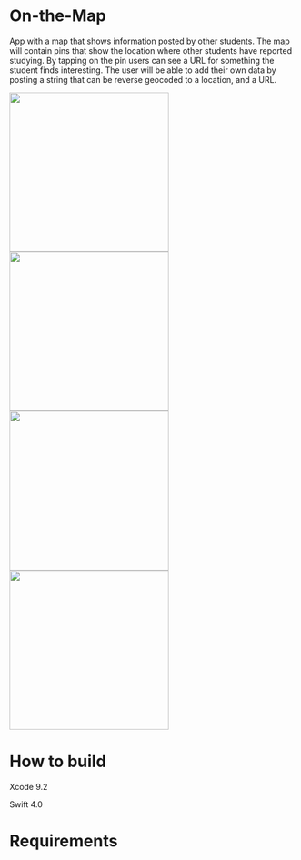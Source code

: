 # On-the-Map
App with a map that shows information posted by other students. 
The map will contain pins that show the location where other students have reported studying. 
By tapping on the pin users can see a URL for something the student finds interesting. 
The user will be able to add their own data by posting a string that can be reverse geocoded to a location, and a URL.


<img src="https://user-images.githubusercontent.com/14795838/54078835-6cf6e600-42d8-11e9-9540-2c163b247cb1.png"  width="280">
<img src="https://user-images.githubusercontent.com/14795838/54078841-84ce6a00-42d8-11e9-94a3-2d310f6788ad.png" width="280">
<img src="https://user-images.githubusercontent.com/14795838/54078845-96177680-42d8-11e9-9da0-3b7ddeb814af.png"  width="280">
<img src="https://user-images.githubusercontent.com/14795838/54078848-9d3e8480-42d8-11e9-90dc-27618497cd9a.png" width="280">





# How to build

Xcode 9.2

Swift 4.0

# Requirements

